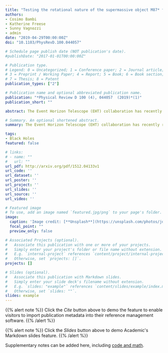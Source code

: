 ```yaml
---
title: "Testing the rotational nature of the supermassive object M87* from the circularity and size of its first image"
authors:
- Cosimo Bambi
- Katherine Freese
- Sunny Vagnozzi
- admin
date: "2019-04-29T00:00:00Z"
doi: "10.1103/PhysRevD.100.044057"

# Schedule page publish date (NOT publication's date).
#publishDate: "2017-01-01T00:00:00Z"

# Publication type.
# Legend: 0 = Uncategorized; 1 = Conference paper; 2 = Journal article;
# 3 = Preprint / Working Paper; 4 = Report; 5 = Book; 6 = Book section;
# 7 = Thesis; 8 = Patent
publication_types: ["2"]

# Publication name and optional abbreviated publication name.
publication: "*Physical Review D 100 (4), 044057  (2019)*(1)"
publication_short: ""

abstract: The Event Horizon Telescope (EHT) collaboration has recently released the first image of a black hole (BH), opening a new window onto tests of general relativity in the strong field regime. In this paper, we derive constraints on the nature of M87* (the supermassive object at the center of the galaxy M87), exploiting the fact that its shadow appears to be highly circular, and using measurements of its angular size.

# Summary. An optional shortened abstract.
summary: The Event Horizon Telescope (EHT) collaboration has recently released the first image of a black hole (BH), opening a new window onto tests of general relativity in the strong field regime. In this paper, we derive constraints on the nature of M87* (the supermassive object at the center of the galaxy M87), exploiting the fact that its shadow appears to be highly circular, and using measurements of its angular size.

tags:
- Black Holes
featured: false

# links:
# - name: ""
#   url: ""
url_pdf: http://arxiv.org/pdf/1512.04133v1
url_code: ''
url_dataset: ''
url_poster: ''
url_project: ''
url_slides: ''
url_source: ''
url_video: ''

# Featured image
# To use, add an image named `featured.jpg/png` to your page's folder. 
image:
  caption: 'Image credit: [**Unsplash**](https://unsplash.com/photos/jdD8gXaTZsc)'
  focal_point: ""
  preview_only: false

# Associated Projects (optional).
#   Associate this publication with one or more of your projects.
#   Simply enter your project's folder or file name without extension.
#   E.g. `internal-project` references `content/project/internal-project/index.md`.
#   Otherwise, set `projects: []`.
projects: []

# Slides (optional).
#   Associate this publication with Markdown slides.
#   Simply enter your slide deck's filename without extension.
#   E.g. `slides: "example"` references `content/slides/example/index.md`.
#   Otherwise, set `slides: ""`.
slides: example
---
```


{{% alert note %}}
Click the *Cite* button above to demo the feature to enable visitors to import publication metadata into their reference management software.
{{% /alert %}}

{{% alert note %}}
Click the *Slides* button above to demo Academic's Markdown slides feature.
{{% /alert %}}

Supplementary notes can be added here, including [code and math](https://sourcethemes.com/academic/docs/writing-markdown-latex/).
